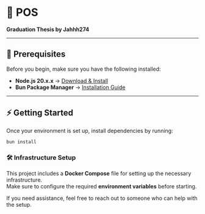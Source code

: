 # 🚀 POS
**Graduation Thesis by Jahhh274**

---

## 📌 Prerequisites
Before you begin, make sure you have the following installed:

- **Node.js 20.x.x** → [Download & Install](https://nodejs.org/en/download)
- **Bun Package Manager** → [Installation Guide](https://bun.sh/docs/installation)

---

## ⚡ Getting Started

Once your environment is set up, install dependencies by running:

```sh
bun install
```

### 🛠 Infrastructure Setup

This project includes a **Docker Compose** file for setting up the necessary infrastructure.  
Make sure to configure the required **environment variables** before starting.

If you need assistance, feel free to reach out to someone who can help with the setup.  
